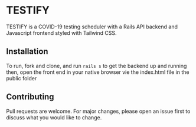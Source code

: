 # TESTIFY

TESTIFY is a COVID-19 testing scheduler with a Rails API backend and Javascript frontend styled with Tailwind CSS.

## Installation

To run, fork and clone, and run ```rails s``` to get the backend up and running then, open the front end in your native browser vie the index.html file in the public folder


## Contributing
Pull requests are welcome. For major changes, please open an issue first to discuss what you would like to change.
